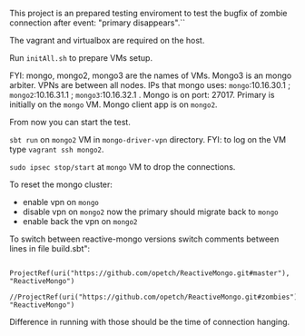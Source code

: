 This project is an prepared testing enviroment to test the bugfix of zombie connection after event: "primary disappears".``


The vagrant and virtualbox are required on the host.

Run `initAll.sh` to prepare VMs setup.

FYI: mongo, mongo2, mongo3 are the names of VMs. Mongo3 is an mongo arbiter. VPNs are between all nodes. IPs that mongo uses:
`mongo`:10.16.30.1 ; `mongo2`:10.16.31.1 ; `mongo3`:10.16.32.1 . Mongo is on port: 27017. Primary is initially on the `mongo` VM. Mongo client app is on `mongo2`.


From now you can start the test.
 
 `sbt run` on `mongo2` VM in `mongo-driver-vpn` directory. FYI: to log on the VM type `vagrant ssh mongo2`.
 
 `sudo ipsec stop/start` at `mongo` VM to drop the connections. 
 
 
 To reset the mongo cluster:
 - enable vpn on `mongo`
 - disable vpn on `mongo2`
 now the primary should migrate back to `mongo`
 - enable back the vpn on `mongo2`
 
 
 To switch between reactive-mongo versions switch comments between lines in file build.sbt":
 ```
   ProjectRef(uri("https://github.com/opetch/ReactiveMongo.git#master"), "ReactiveMongo")
   //ProjectRef(uri("https://github.com/opetch/ReactiveMongo.git#zombies"), "ReactiveMongo")
```
 Difference in running with those should be the time of connection hanging.

